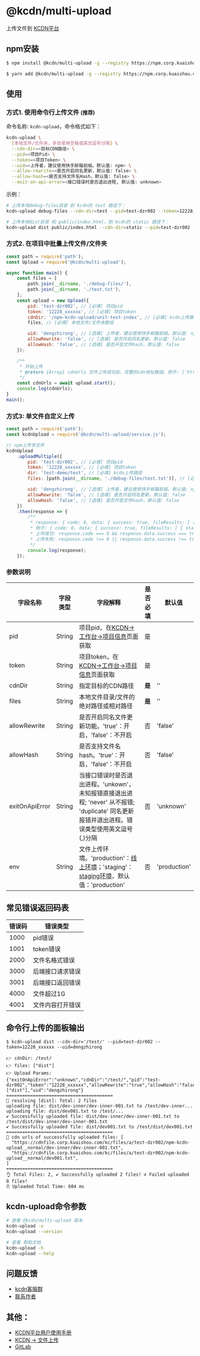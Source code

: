 # @kcdn/multi-upload

上传文件到 [KCDN平台](https://kcdn.corp.kuaishou.com/dashboard/files/upload)

<!-- <p align="center">
  <a href="https://kcdn.corp.kuaishou.com/">
    <img src="https://s2-11378.kwimgs.com/kos/nlav11378/kcdn/img/logo.png">
  </a>
</p> -->

## npm安装

```bash
$ npm install @kcdn/multi-upload -g --registry https://npm.corp.kuaishou.com
```

```bash
$ yarn add @kcdn/multi-upload -g --registry https://npm.corp.kuaishou.com
```

## 使用

### 方式1. 使用命令行上传文件 <span style="font-size: 14px">(推荐)</span>

命令名称: `kcdn-upload`，命令格式如下：

```bash
kcdn-upload \
  [本地文件/文件夹，多目录用空格或英文逗号分隔] \
  --cdn-dir=<目标CDN路径> \
  --pid=<项目Pid> \
  --token=<项目Token> \
  --uid=<上传者，建议使用快手邮箱前缀。默认值: npm> \
  --allow-rewrite=<是否开启同名更新，默认值: false> \
  --allow-hash=<是否支持文件名Hash，默认值: false> \
  --exit-on-api-error=<接口错误时是否退出进程, 默认值: unknown>
```

示例：
```bash
# 上传本地debug-files目录 到 kcdn的 test 路径下：
kcdn-upload debug-files --cdn-dir=test --pid=test-dzr002 --token=12228_xxxxxx --uid=dengzhirong

# 上传本地dist目录 和 public/index.html，到 kcdn的 static 路径下：
kcdn-upload dist public/index.html --cdn-dir=static --pid=test-dzr002 --token=12228_xxxxxx --uid=dengzhirong
```

### 方式2. 在项目中批量上传文件/文件夹

```javascript
const path = require('path');
const Upload = require('@kcdn/multi-upload');

async function main() {
    const files = [
        path.join(__dirname, './debug-files/'),
        path.join(__dirname, './text.txt'),
    ];
    const upload = new Upload({
        pid: 'test-dzr002', // [必填] 项目pid
        token: '12228_xxxxxx', // [必填] 项目token
        cdnDir: '/npm-kcdn-upload/unit-test-index', // [必填] kcdn上传路径
        files, // [必填] 本地文件/文件夹数组

        uid: 'dengzhirong', // [选填] 上传者，建议使用快手邮箱前缀。默认值: npm
        allowRewrite: 'false', // [选填] 是否开启同名更新，默认值: false
        allowHash: 'false', // [选填] 是否开启文件hash，默认值: false
    });

    /**
     * 开始上传
     * @return {Array} cdnUrls 文件上传成功后，完整的cdn地址数组。例子: ['https://xxx/xxx/test-001.txt']
     */
    const cdnUrls = await upload.start();
    console.log(cdnUrls);
}
main();
```

### 方式3: 单文件自定义上传

```javascript
const path = require('path');
const kcdnUpload = require('@kcdn/multi-upload/service.js');

// npm上传多文件
kcdnUpload
    .uploadMultiple({
        pid: 'test-dzr002', // [必填] 项目pid
        token: '12228_xxxxxx', // [必填] 项目token
        dir: 'test-demo/test', // [必填] kcdn上传路径
        files: [path.join(__dirname, './debug-files/test.txt')], // [必填] 本地文件路径数组

        uid: 'dengzhirong', // [选填] 上传者，建议使用快手邮箱前缀。默认值: npm
        allowRewrite: 'false', // [选填] 是否开启同名更新，默认值: false
        allowHash: 'false', // [选填] 是否开启文件hash，默认值: false
    })
    .then(response => {
        /**
         * response: { code: 0, data: { success: true, fileResults: [ { status: 1, cdnUrl: 'https://xxxx' }, ... ] } }
         * 例子: { code: 0, data: { success: true, fileResults: [ { status: 1, cdnUrl: 'https://cdnfile.corp.kuaishou.com/kc/files/a/test-dzr002/dev001.txt' } ] } }
         * 上传成功: response.code === 0 && response.data.success === true
         * 上传失败: response.code !== 0 || response.data.success !== true
         */
        console.log(response);
    });
```

### 参数说明
| 字段名称 | 字段类型 | 字段解释 | 是否必填 | 默认值 |
| ------  | ------ | ------- | ----- | ----- |
| pid | String | 项目pid，在[KCDN->工作台->项目信息](https://kcdn.corp.kuaishou.com/dashboard/project-info)页面获取 | 是 | |
| token | String | 项目token，在[KCDN->工作台->项目信息](https://kcdn.corp.kuaishou.com/dashboard/project-info)页面获取 | 是 | |
| cdnDir | String | 指定目标的CDN路径 | **是** | '' |
| files | String | 本地文件目录/文件的绝对路径或相对路径 | **是** | '' |
| allowRewrite | String | 是否开启同名文件更新功能。'true'：开启，'false'：不开启 | 否 | 'false' |
| allowHash | String | 是否支持文件名hash。'true'：开启，'false'：不开启 | 否 | 'false' |
| exitOnApiError | String | 当接口错误时是否退出进程。'unkown'，未知报错直接退出进程; 'never' 从不报错; 'duplicate' 同名更新报错并退出进程。错误类型使用英文逗号(,)分隔 | 否 | 'unknown' |
| env | String | 文件上传环境。'production'：[线上环境](https://kcdn.corp.kuaishou.com/)；'staging'：[staging环境](https://kcdnconsole.staging.kuaishou.com/)，默认值：'production' | 否 | 'production' |

## 常见错误返回码表

| 错误码 | 错误类型 |
| ----- | ------ |
| 1000 | pid错误 |
| 1001 | token错误 |
| 2000 | 文件名格式错误 |
| 3000 | 后端接口请求错误 |
| 3001 | 后端接口返回错误 |
| 4000 | 文件超过1G |
| 4001 | 文件内容打开错误 |

## 命令行上传的面板输出

```shell
$ kcdn-upload dist --cdn-dir='/test/' --pid=test-dzr002 --token=12228_xxxxxx --uid=dengzhirong

👉 cdnDir: /test/
👉 files: ["dist"]
👉 Upload Params: {"exitOnApiError":"unknown","cdnDir":"/test/","pid":"test-dzr002","token":"12228_xxxxxx","allowRewrite":"true","allowHash":"false","files":["dist"],"uid":"dengzhirong"}
========================================
🔆 resolving [dist]: Total: 2 files
uploading file: dist/dev-inner/dev-inner-001.txt to /test/dev-inner...
uploading file: dist/dev001.txt to /test/...
✔ Successfully uploaded file: dist/dev-inner/dev-inner-001.txt to /test/dist/dev-inner/dev-inner-001.txt 
✔ Successfully uploaded file: dist/dev001.txt to /test/dist/dev001.txt 
========================================
👻 cdn urls of successfully uploaded files: [
  "https://cdnfile.corp.kuaishou.com/kc/files/a/test-dzr002/npm-kcdn-upload__normal/dev-inner/dev-inner-001.txt",
  "https://cdnfile.corp.kuaishou.com/kc/files/a/test-dzr002/npm-kcdn-upload__normal/dev001.txt",
]
========================================
👌 Total Files: 2, ✔ Successfully uploaded 2 files! ✗️ Failed uploaded 0 files!
⏰ Uploaded Total Time: 604 ms
```

## kcdn-upload命令参数

```bash
# 查看 @kcdn/multi-upload 版本
kcdn-upload -v
kcdn-upload --version

# 查看 帮助文档
kcdn-upload -h
kcdn-upload --help
```

## 问题反馈

- <a href="https://kcdn.corp.kuaishou.com/?create_consult_kim_group=true" target="blank">kcdn客服群</a>
- <a href="kim://username?usernamedengzhirong">联系作者</a>

## 其他：
- <a href="https://kcdn.corp.kuaishou.com/doc/#jianjie" target="blank">KCDN平台用户使用手册</a>
- <a href="https://kcdn.corp.kuaishou.com/dashboard/files/upload" target="blank">KCDN -> 文件上传</a>
- <a href="https://git.corp.kuaishou.com/cdn-team/kcdn/frontend/common/kcdn-sdk/kcdn-multi-upload" target="blank">GitLab</a>